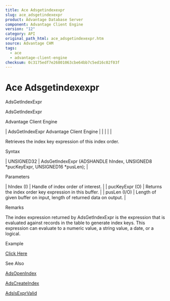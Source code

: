 ```yaml
---
title: Ace Adsgetindexexpr
slug: ace_adsgetindexexpr
product: Advantage Database Server
component: Advantage Client Engine
version: "12"
category: API
original_path_html: ace_adsgetindexexpr.htm
source: Advantage CHM
tags:
  - ace
  - advantage-client-engine
checksum: 0c3175edf7e26801063cbe64bb7c5ed16c02f03f
---
```


# Ace Adsgetindexexpr

AdsGetIndexExpr

AdsGetIndexExpr

Advantage Client Engine

| AdsGetIndexExpr  Advantage Client Engine |  |  |  |  |

Retrieves the index key expression of this index order.

Syntax

| UNSIGNED32 | AdsGetIndexExpr (ADSHANDLE hIndex,  UNSIGNED8 \*pucKeyExpr,  UNSIGNED16 \*pusLen); |

Parameters

| hIndex (I) | Handle of index order of interest. |
| pucKeyExpr (O) | Returns the index order key expression in this buffer. |
| pusLen (I/O) | Length of given buffer on input, length of returned data on output. |

Remarks

The index expression returned by AdsGetIndexExpr is the expression that is evaluated against records in the table to generate index keys. This expression can evaluate to a numeric value, a string value, a date, or a logical.

Example

[Click Here](ace_examples.md#adsgetindexexprexample)

See Also

[AdsOpenIndex](ace_adsopenindex.md)

[AdsCreateIndex](ace_adscreateindex.md)

[AdsIsExprValid](ace_adsisexprvalid.md)

